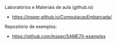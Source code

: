 Laboratórios e Materiais de aula (github.io)

- https://insper.github.io/ComputacaoEmbarcada/

Repositório de exemplos:

 - https://github.com/Insper/SAME70-examples 
